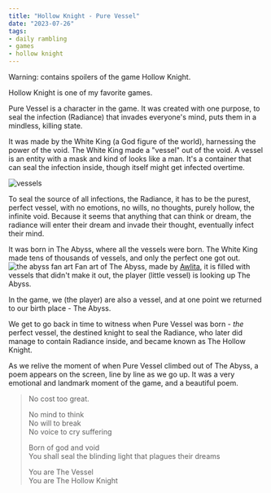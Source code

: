 ```yaml
---
title: "Hollow Knight - Pure Vessel"
date: "2023-07-26"
tags:
- daily rambling
- games
- hollow knight
---
```


Warning: contains spoilers of the game Hollow Knight.

Hollow Knight is one of my favorite games.

Pure Vessel is a character in the game.
It was created with one purpose, to seal the infection (Radiance) that invades everyone's mind, puts them in a mindless, killing state.

It was made by the White King (a God figure of the world), harnessing the power of the void.
The White King made a "vessel" out of the void. A vessel is an entity with a mask and kind of looks like a man.
It's a container that can seal the infection inside, though itself might get infected overtime.

![vessels](https://steamuserimages-a.akamaihd.net/ugc/1768198327105912021/C7B7D1D6FBADD04C472A23549824095CE18728D4/?imw=637&imh=358&ima=fit&impolicy=Letterbox&imcolor=%23000000&letterbox=true)

To seal the source of all infections, the Radiance,
it has to be the purest, perfect vessel, with no emotions, no wills, no thoughts, purely hollow, the infinite void.
Because it seems that anything that can think or dream, the radiance will enter their dream and invade their thought, eventually infect their mind.

It was born in The Abyss, where all the vessels were born.
The White King made tens of thousands of vessels, and only the perfect one got out.
![the abyss fan art](https://images-wixmp-ed30a86b8c4ca887773594c2.wixmp.com/f/0ce7786d-c24a-4c55-b90b-090cd82bc80d/dcce9rj-28ad28db-cb83-4e04-a1d6-d1c6e6b5043d.jpg/v1/fill/w_1600,h_900,q_75,strp/hope___hollow_knight_by_awlita_dcce9rj-fullview.jpg?token=eyJ0eXAiOiJKV1QiLCJhbGciOiJIUzI1NiJ9.eyJzdWIiOiJ1cm46YXBwOjdlMGQxODg5ODIyNjQzNzNhNWYwZDQxNWVhMGQyNmUwIiwiaXNzIjoidXJuOmFwcDo3ZTBkMTg4OTgyMjY0MzczYTVmMGQ0MTVlYTBkMjZlMCIsIm9iaiI6W1t7ImhlaWdodCI6Ijw9OTAwIiwicGF0aCI6IlwvZlwvMGNlNzc4NmQtYzI0YS00YzU1LWI5MGItMDkwY2Q4MmJjODBkXC9kY2NlOXJqLTI4YWQyOGRiLWNiODMtNGUwNC1hMWQ2LWQxYzZlNmI1MDQzZC5qcGciLCJ3aWR0aCI6Ijw9MTYwMCJ9XV0sImF1ZCI6WyJ1cm46c2VydmljZTppbWFnZS5vcGVyYXRpb25zIl19.aJ9oPfCdwuC-sDffcVsdK_ylXan1aiFPDExpgyKFssc)
	Fan art of The Abyss, made by [Awlita](https://www.deviantart.com/awlita/art/Hope-Hollow-Knight-746415343), it is filled with vessels that didn't make it out, the player (little vessel) is looking up The Abyss.

In the game, we (the player) are also a vessel, and at one point we returned to our birth place - The Abyss.

We get to go back in time to witness when Pure Vessel was born - *the* perfect vessel, the destined knight to seal the Radiance, who later did manage to contain Radiance inside, and became known as The Hollow Knight.

As we relive the moment of when Pure Vessel climbed out of The Abyss, a poem appears on the screen, line by line as we go up. It was a very emotional and landmark moment of the game, and a beautiful poem.

> No cost too great.
> 
> No mind to think <br>
> No will to break <br>
> No voice to cry suffering
> 
> Born of god and void <br>
> You shall seal the blinding light that plagues their dreams
> 
> You are The Vessel <br>
> You are The Hollow Knight